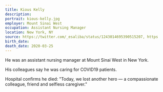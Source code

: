```yaml
---
title: Kious Kelly
description: 
portrait: kious-kelly.jpg
employer: Mount Sinai West
occupation: Assistant Nursing Manager
location: New York, NY
source: https://twitter.com/_esaliba/status/1243014695390515207, https://twitter.com/_esaliba/status/1243290056107929600, https://www.nbcnews.com/health/health-care/there-s-only-going-be-more-nyc-nurse-dies-after-n1169586
birth_date: 
death_date: 2020-03-25
---
```


He was an assistant nursing manager at Mount Sinai West in New York. 

His colleagues say he was caring for COVID19 patients. 

Hospital confirms he died: "Today, we lost another hero — a compassionate colleague, friend and selfless caregiver."